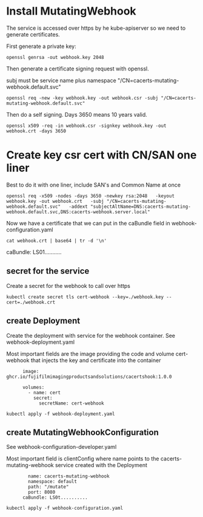 # Install MutatingWebhook

The service is accessed over https by he kube-apiserver so we need to generate certificates.

First generate a private key:

```
openssl genrsa -out webhook.key 2048
```

Then generate a certificate signing request with openssl.

subj must be service name plus namespace "/CN=cacerts-mutating-webhook.default.svc"

```
openssl req -new -key webhook.key -out webhook.csr -subj "/CN=cacerts-mutating-webhook.default.svc" 
```

Then do a self signing. Days 3650 means 10 years valid.

```
openssl x509 -req -in webhook.csr -signkey webhook.key -out webhook.crt -days 3650
```

# Create key csr cert with CN/SAN one liner

Best to do it with one liner, include SAN's and Common Name at once

```
openssl req -x509 -nodes -days 3650 -newkey rsa:2048   -keyout webhook.key -out webhook.crt   -subj "/CN=cacerts-mutating-webhook.default.svc"   -addext "subjectAltName=DNS:cacerts-mutating-webhook.default.svc,DNS:cacerts-webhook.server.local"
```

Now we have a certificate that we can put in the caBundle field in webhook-configuration.yaml

```
cat webhook.crt | base64 | tr -d '\n'
```

caBundle: LS01...........

## secret for the service

Create a secret for the webhook to call over https

```
kubectl create secret tls cert-webhook --key=./webhook.key --cert=./webhook.crt
```

## create Deployment

Create the deployment with service for the webhook container. See webhook-deployment.yaml

Most important fields are the image providing the code and volume cert-webhook that injects the key and certificate into the container

```
      image: ghcr.io/fujifilmimagingproductsandsolutions/cacertshook:1.0.0

      volumes:
        - name: cert
          secret:
            secretName: cert-webhook
```

```
kubectl apply -f webhook-deployment.yaml
```

## create MutatingWebhookConfiguration

See webhook-configuration-developer.yaml

Most important field is clientConfig where name points to the cacerts-mutating-webhook service created with the Deployment

```
        name: cacerts-mutating-webhook
        namespace: default
        path: "/mutate"
        port: 8080
      caBundle: LS0t..........
```

```
kubectl apply -f webhook-configuration.yaml
```
